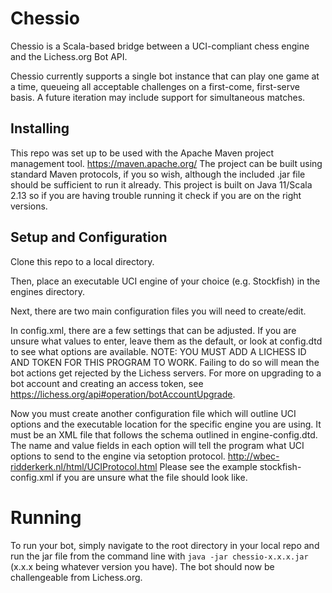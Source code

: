 # Chessio
Chessio is a Scala-based bridge between a UCI-compliant chess engine and the Lichess.org Bot API. 

Chessio currently supports a single bot instance that can play one game at a time, queueing all 
acceptable challenges on a first-come, first-serve basis. A future iteration may include support
for simultaneous matches.

## Installing
This repo was set up to be used with the Apache Maven project management tool. 
https://maven.apache.org/
The project can be built using standard Maven protocols, if you so wish, although the included 
.jar file should be sufficient to run it already. This project is built on Java 11/Scala 2.13 so
if you are having trouble running it check if you are on the right versions. 

## Setup and Configuration
Clone this repo to a local directory. 

Then, place an executable UCI engine of your choice (e.g. Stockfish) in the engines directory. 

Next, there are two main configuration files you will need to create/edit. 

In config.xml, there are a few settings that can be adjusted. If you are unsure what values to enter, 
leave them as the default, or look at config.dtd to see what options are available. 
NOTE: YOU MUST ADD A LICHESS ID AND TOKEN FOR THIS PROGRAM TO WORK. Failing to do so will mean the 
bot actions get rejected by the Lichess servers. For more on upgrading to a bot account and 
creating an access token, see https://lichess.org/api#operation/botAccountUpgrade. 

Now you must create another configuration file which will outline UCI options and the executable location
for the specific engine you are using. It must be an XML file that follows the schema outlined in 
engine-config.dtd. The name and value fields in each option will tell the program what UCI options to 
send to the engine via setoption protocol. http://wbec-ridderkerk.nl/html/UCIProtocol.html
Please see the example stockfish-config.xml if you are unsure what the file should look like. 

# Running
To run your bot, simply navigate to the root directory in your local repo and run the jar file from the 
command line with `java -jar chessio-x.x.x.jar` (x.x.x being whatever version you have). The bot should
now be challengeable from Lichess.org. 

